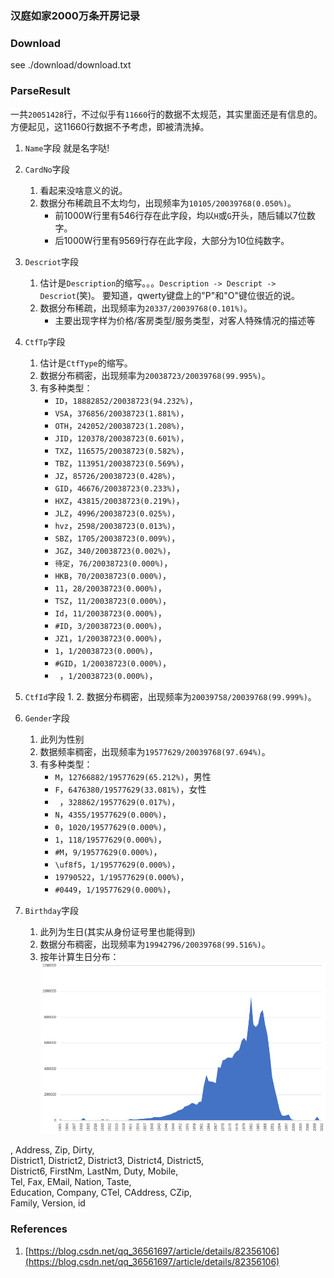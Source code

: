 ### 汉庭如家2000万条开房记录

### Download

see ./download/download.txt

### ParseResult

一共`20051428`行，不过似乎有`11660`行的数据不太规范，其实里面还是有信息的。
方便起见，这11660行数据不予考虑，即被清洗掉。

1. `Name`字段
    就是名字哒!

2. `CardNo`字段
    1. 看起来没啥意义的说。
    2. 数据分布稀疏且不太均匀，出现频率为`10105/20039768(0.050%)`。
        * 前1000W行里有546行存在此字段，均以`H`或`G`开头，随后辅以7位数字。
        * 后1000W行里有9569行存在此字段，大部分为10位纯数字。

3. `Descriot`字段
    1. 估计是`Description`的缩写。。。`Description -> Descript -> Descriot`(笑)。
    要知道，qwerty键盘上的"P"和"O"键位很近的说。
    2. 数据分布稀疏，出现频率为`20337/20039768(0.101%)`。
        * 主要出现字样为价格/客房类型/服务类型，对客人特殊情况的描述等

4. `CtfTp`字段
    1. 估计是`CtfType`的缩写。
    2. 数据分布稠密，出现频率为`20038723/20039768(99.995%)`。
    3. 有多种类型：
        * `ID`，`18882852/20038723(94.232%)`，
        * `VSA`，`376856/20038723(1.881%)`，
        * `OTH`，`242052/20038723(1.208%)`，
        * `JID`，`120378/20038723(0.601%)`，
        * `TXZ`，`116575/20038723(0.582%)`，
        * `TBZ`，`113951/20038723(0.569%)`，
        * `JZ`，`85726/20038723(0.428%)`，
        * `GID`，`46676/20038723(0.233%)`，
        * `HXZ`，`43815/20038723(0.219%)`，
        * `JLZ`，`4996/20038723(0.025%)`，
        * `hvz`，`2598/20038723(0.013%)`，
        * `SBZ`，`1705/20038723(0.009%)`，
        * `JGZ`，`340/20038723(0.002%)`，
        * `待定`，`76/20038723(0.000%)`，
        * `HKB`，`70/20038723(0.000%)`，
        * `11`，`28/20038723(0.000%)`，
        * `TSZ`，`11/20038723(0.000%)`，
        * `Id`，`11/20038723(0.000%)`，
        * `#ID`，`3/20038723(0.000%)`，
        * `JZ1`，`1/20038723(0.000%)`，
        * `1`，`1/20038723(0.000%)`，
        * `#GID`，`1/20038723(0.000%)`，
        * ` `，`1/20038723(0.000%)`，
     
5. `CtfId`字段
    1. 
    2. 数据分布稠密，出现频率为`20039758/20039768(99.999%)`。
    
6.  `Gender`字段
    1. 此列为性别
    2. 数据频率稠密，出现频率为`19577629/20039768(97.694%)`。
    3. 有多种类型：
        * `M`，`12766882/19577629(65.212%)`，男性
        * `F`，`6476380/19577629(33.081%)`，女性
        * ` `，`328862/19577629(0.017%)`，
        * `N`，`4355/19577629(0.000%)`，
        * `0`，`1020/19577629(0.000%)`，
        * `1`，`118/19577629(0.000%)`，
        * `#M`，`9/19577629(0.000%)`，
        * `\uf8f5`，`1/19577629(0.000%)`，
        * `19790522`，`1/19577629(0.000%)`，
        * `#0449`，`1/19577629(0.000%)`，
        
7. `Birthday`字段
    1. 此列为生日(其实从身份证号里也能得到)
    2. 数据分布稠密，出现频率为`19942796/20039768(99.516%)`。
    3. 按年计算生日分布：
        ![](md_img/birthday_analysis.png)
        
        
        
        
        
        
        
        
        



, Address, Zip, Dirty, \
District1, District2, District3, District4, District5, \
District6, FirstNm, LastNm, Duty, Mobile, \
Tel, Fax, EMail, Nation, Taste, \
Education, Company, CTel, CAddress, CZip, \
Family, Version, id

### References

1. [https://blog.csdn.net/qq_36561697/article/details/82356106](https://blog.csdn.net/qq_36561697/article/details/82356106)